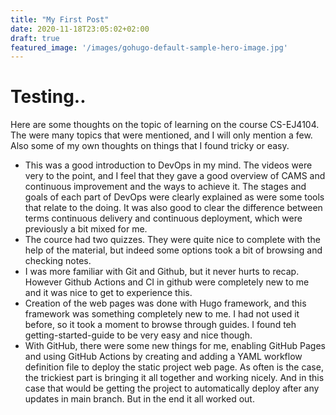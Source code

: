```yaml
---
title: "My First Post"
date: 2020-11-18T23:05:02+02:00
draft: true
featured_image: '/images/gohugo-default-sample-hero-image.jpg'
---
```

# Testing..
Here are some thoughts on the topic of learning on the course CS-EJ4104. The were many topics that were mentioned, and I will only mention a few. Also some of my own thoughts on things that I found tricky or easy. 
* This was a good introduction to DevOps in my mind. The videos were very to the point, and I feel that they gave a good overview of CAMS and continuous improvement and the ways to achieve it. The stages and goals of each part of DevOps were clearly explained as were some tools that relate to the doing. It was also good to clear the difference between terms continuous delivery and continuous deployment, which were previously a bit mixed for me. 
* The cource had two quizzes. They were quite nice to complete with the help of the material, but indeed some options took a bit of browsing and checking notes. 
* I was more familiar with Git and Github, but it never hurts to recap. However Github Actions and CI in github were completely new to me and it was nice to get to experience this. 
* Creation of the web pages was done with Hugo framework, and this framework was something completely new to me. I had not used it before, so it took a moment to browse through guides. I found teh getting-started-guide to be very easy and nice though. 
* With GitHub, there were some new things for me, enabling GitHub Pages and using GitHub Actions by creating and adding a YAML workflow definition file to deploy the static project web page. As often is the case, the trickiest part is bringing it all together and working nicely. And in this case that would be getting the project to automatically deploy after any updates in main branch. But in the end it all worked out. 